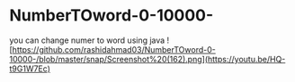# NumberTOword-0-10000-
you can change numer to word using java
![https://github.com/rashidahmad03/NumberTOword-0-10000-/blob/master/snap/Screenshot%20(162).png](https://youtu.be/HQ-t9G1W7Ec)
